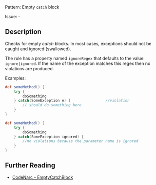 Pattern: Empty `catch` block

Issue: -

## Description

Checks for empty *catch* blocks. In most cases, exceptions should not be caught and ignored (swallowed).

The rule has a property named `ignoreRegex` that defaults to the value `ignore|ignored`. If the name of the exception matches this regex then no violations are produced.

Examples:

``` groovy
def someMethod() {
    try {
        doSomething
    } catch(SomeException e) {                //violation
        // should do something here
    }
}

def someMethod() {
    try {
        doSomething
    } catch(SomeException ignored) {
        //no violations because the parameter name is ignored
    }
}
```

## Further Reading

* [CodeNarc - EmptyCatchBlock](http://codenarc.sourceforge.net/codenarc-rules-basic.html#EmptyCatchBlock)